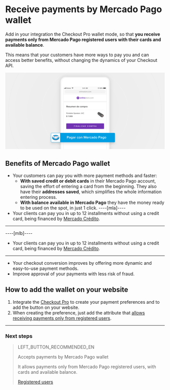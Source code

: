# Receive payments by Mercado Pago wallet

Add in your integration the Checkout Pro wallet mode, so that **you receive payments only from Mercado Pago registered users with their cards and available balance**.

This means that your customers have more ways to pay you and can access better benefits, without changing the dynamics of your Checkout API.

![Checkout-Wallet](/images/web-payment-checkout/cho-wallet-landing.png)

## Benefits of Mercado Pago wallet

* Your customers can pay you with more payment methods and faster:
  * **With saved credit or debit cards** in their Mercado Pago account, saving the effort of entering a card from the beginning.
  They also have their **addresses saved**, which simplifies the whole information entering process.
  * **With balance available in Mercado Pago** they have the money ready to be used on the spot, in just 1 click.
----[mla]----
* Your clients can pay you in up to 12 installments without using a credit card, being financed by <a href="https://www.mercadolibre.com.ar/mercado-credito/meses-sin-tarjeta/" target="_blank"> Mercado Crédito</a>.
------------
----[mlb]----
* Your clients can pay you in up to 12 installments without using a credit card, being financed by <a href="https://www.mercadolibre.com.br/mercado-credito/meses-sin-tarjeta/" target="_blank"> Mercado Crédito</a>.
------------
* Your checkout conversion improves by offering more dynamic and easy-to-use payment methods.
* Improve approval of your payments with less risk of fraud.

## How to add the wallet on your website

1. Integrate the [Checkout Pro](https://www.mercadopago[FAKER][URL][DOMAIN]/developers/en/guides/online-payments/checkout-pro/integration) to create your payment preferences and to add the button on your website.
2. When creating the preference, just add the attribute that [allows receiving payments only from registered users](https://www.mercadopago[FAKER][URL][DOMAIN]/developers/en/guides/online-payments/checkout-pro/configurations/#bookmark_accept_payments_from_registered_users_only).

---

### Next steps

> LEFT_BUTTON_RECOMMENDED_EN
>
> Accepts payments by Mercado Pago wallet
>
> It allows payments only from Mercado Pago registered users, with cards and available balance.
>
> [Registered users](http://www.mercadopago[FAKER][URL][DOMAIN]/developers/en/guides/online-payments/checkout-pro/integration)